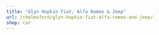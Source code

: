 ```yaml
---
title: "Glyn Hopkin Fiat, Alfa Romeo & Jeep"
url: /chelmsford/glyn-hopkin-fiat-alfa-romeo-and-jeep/
shop: car
---
```

